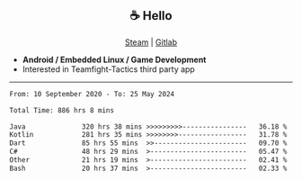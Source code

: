 <h2 align="center"> ☕ Hello </h2>

<p align="center">
  <a href="https://steamcommunity.com/id/Niforances/">Steam</a> |
  <a href="https://gitlab.com/niforances">Gitlab</a>
</p>

 - **Android / Embedded Linux / Game Development**
 - Interested in Teamfight-Tactics third party app

------

<!--START_SECTION:waka-->

```txt
From: 10 September 2020 - To: 25 May 2024

Total Time: 886 hrs 8 mins

Java              320 hrs 38 mins >>>>>>>>>----------------   36.18 %
Kotlin            281 hrs 35 mins >>>>>>>>-----------------   31.78 %
Dart              85 hrs 55 mins  >>-----------------------   09.70 %
C#                48 hrs 29 mins  >------------------------   05.47 %
Other             21 hrs 19 mins  >------------------------   02.41 %
Bash              20 hrs 37 mins  >------------------------   02.33 %
```

<!--END_SECTION:waka-->
